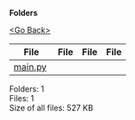 **Folders**

[&lt;Go Back&gt;](../right.html)

<table><thead><tr class="header"><th><strong>File</strong></th><th><strong>File</strong></th><th><strong>File</strong></th><th><strong>File</strong></th></tr></thead><tbody><tr class="odd"><td><a href="main.py">main.py</a> </td><td></td><td></td><td></td></tr></tbody></table>

Folders: 1  
Files: 1  
Size of all files: 527 KB
